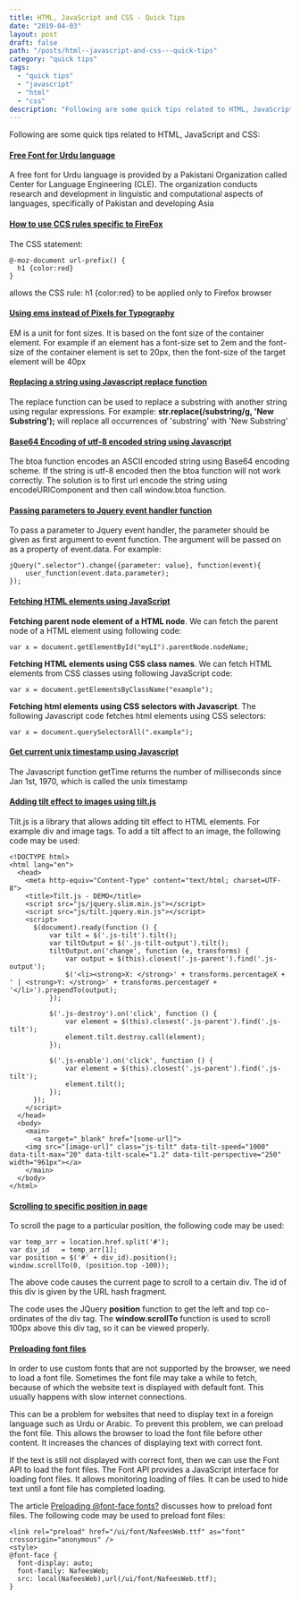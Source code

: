 ```yaml
---
title: HTML, JavaScript and CSS - Quick Tips
date: "2019-04-03"
layout: post
draft: false
path: "/posts/html--javascript-and-css---quick-tips"
category: "quick tips"
tags:
  - "quick tips"
  - "javascript"
  - "html"
  - "css"
description: "Following are some quick tips related to HTML, JavaScript and CSS:"
---
```


Following are some quick tips related to HTML, JavaScript and CSS:

#### [Free Font for Urdu language](http://www.cle.org.pk/software/localization/Fonts/nafeesWebNaskh.html)
A free font for Urdu language is provided by a Pakistani Organization called Center for Language Engineering (CLE). The organization conducts research and development in linguistic and computational aspects of languages, specifically of Pakistan and developing Asia

#### [How to use CCS rules specific to FireFox](http://stackoverflow.com/questions/952861/targeting-only-firefox-with-css)
The CSS statement:

```
@-moz-document url-prefix() {
  h1 {color:red}
}
```

allows the CSS rule: h1 {color:red} to be applied only to Firefox browser

#### [Using ems instead of Pixels for Typography](https://www.w3schools.com/cssref/css_pxtoemconversion.asp)
EM is a unit for font sizes. It is based on the font size of the container element.
For example if an element has a font-size set to 2em and the font-size of the container element is set to 20px, then the font-size of the target element will be 40px

#### [Replacing a string using Javascript replace function](https://developer.mozilla.org/en-US/docs/Web/JavaScript/Reference/Global_Objects/String/replace)
The replace function can be used to replace a substring with another string using regular expressions.
For example: **str.replace(/substring/g, 'New Substring');** will replace all occurrences of 'substring' with 'New Substring'

#### [Base64 Encoding of utf-8 encoded string using Javascript](https://developer.mozilla.org/en-US/docs/Web/API/WindowBase64/Base64_encoding_and_decoding#The_.22Unicode_Problem.22)
The btoa function encodes an ASCII encoded string using Base64 encoding scheme. If the string is utf-8 encoded then the btoa function will not work correctly. The solution is to first url encode the string using encodeURIComponent and then call window.btoa function.

#### [Passing parameters to Jquery event handler function](http://stackoverflow.com/questions/4897368/how-to-use-a-function-that-takes-arguments-with-jquerys-change-method)
To pass a parameter to Jquery event handler, the parameter should be given as first argument to event function. The argument will be passed on as a property of event.data. For example:

```
jQuery(".selector").change({parameter: value}, function(event){
    user_function(event.data.parameter);
});
```

#### [Fetching HTML elements using JavaScript](https://www.w3schools.com/jsref/prop_node_parentnode.asp)
**Fetching parent node element of a HTML node**. We can fetch the parent node of a HTML element using following code:
```
var x = document.getElementById("myLI").parentNode.nodeName;
```
**Fetching HTML elements using CSS class names**. We can fetch HTML elements from CSS classes using following JavaScript code:
```
var x = document.getElementsByClassName("example");
```
**Fetching html elements using CSS selectors with Javascript**. The following Javascript code fetches html elements using CSS selectors:
```
var x = document.querySelectorAll(".example");
```

#### [Get current unix timestamp using Javascript](https://www.w3schools.com/jsref/jsref_gettime.asp)
The Javascript function getTime returns the number of milliseconds since Jan 1st, 1970, which is called the unix timestamp

#### [Adding tilt effect to images using tilt.js](http://gijsroge.github.io/tilt.js/)
Tilt.js is a library that allows adding tilt effect to HTML elements. For example div and image tags. To add a tilt affect to an image, the following code may be used:

```
<!DOCTYPE html>
<html lang="en">
  <head>
    <meta http-equiv="Content-Type" content="text/html; charset=UTF-8">
    <title>Tilt.js - DEMO</title>
    <script src="js/jquery.slim.min.js"></script>
    <script src="js/tilt.jquery.min.js"></script>
    <script>
      $(document).ready(function () {
          var tilt = $('.js-tilt').tilt();
          var tiltOutput = $('.js-tilt-output').tilt();
          tiltOutput.on('change', function (e, transforms) {
              var output = $(this).closest('.js-parent').find('.js-output');
              $('<li><strong>X: </strong>' + transforms.percentageX + ' | <strong>Y: </strong>' + transforms.percentageY + '</li>').prependTo(output);
          });

          $('.js-destroy').on('click', function () {
              var element = $(this).closest('.js-parent').find('.js-tilt');
              element.tilt.destroy.call(element);
          });

          $('.js-enable').on('click', function () {
              var element = $(this).closest('.js-parent').find('.js-tilt');
              element.tilt();
          });
      });
    </script>
  </head>
  <body>
    <main>
      <a target="_blank" href="[some-url]">
	<img src="[image-url]" class="js-tilt" data-tilt-speed="1000" data-tilt-max="20" data-tilt-scale="1.2" data-tilt-perspective="250" width="961px"></a>
    </main>
  </body>
</html>
```

#### [Scrolling to specific position in page](https://www.w3schools.com/jsref/met_win_scrollto.asp)
To scroll the page to a particular position, the following code may be used:

```
var temp_arr = location.href.split('#');
var div_id   = temp_arr[1];
var position = $('#' + div_id).position();
window.scrollTo(0, (position.top -100));
```

The above code causes the current page to scroll to a certain div. The id of this div is given by the URL hash fragment.

The code uses the JQuery **position** function to get the left and top co-ordinates of the div tag. The **window.scrollTo** function is used to scroll 100px above this div tag, so it can be viewed properly.

#### [Preloading font files](https://developers.google.com/web/fundamentals/performance/optimizing-content-efficiency/webfont-optimization#the_font_loading_api)

In order to use custom fonts that are not supported by the browser, we need to load a font file. Sometimes the font file may take a while to fetch, because of which the website text is displayed with default font. This usually happens with slow internet connections.

This can be a problem for websites that need to display text in a foreign language such as Urdu or Arabic. To prevent this problem, we can preload the font file. This allows the browser to load the font file before other content. It increases the chances of displaying text with correct font.

If the text is still not displayed with correct font, then we can use the Font API to load the font files. The Font API provides a JavaScript interface for loading font files. It allows monitoring loading of files. It can be used to hide text until a font file has completed loading.

The article [Preloading @font-face fonts?](https://stackoverflow.com/a/46830425) discusses how to preload font files. The following code may be used to preload font files:

```
<link rel="preload" href="/ui/font/NafeesWeb.ttf" as="font" crossorigin="anonymous" />
<style>
@font-face {
  font-display: auto;
  font-family: NafeesWeb;
  src: local(NafeesWeb),url(/ui/font/NafeesWeb.ttf);
}
```
